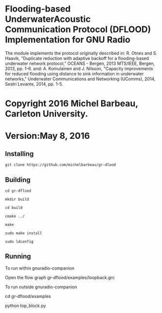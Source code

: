 #  Flooding-based UnderwaterAcoustic Communication Protocol (DFLOOD) Implementation for GNU Radio

The module implements the protocol originally described in:
R. Otnes and S. Haavik, "Duplicate reduction with adaptive backoff for a flooding-based underwater network protocol," OCEANS - Bergen, 2013 MTS/IEEE, Bergen, 2013, pp. 1-6.
and:
A. Komulainen and J. Nilsson, "Capacity improvements for reduced flooding using distance to sink information in underwater networks," Underwater Communications and Networking (UComms), 2014, Sestri Levante, 2014, pp. 1-5. 

# Copyright 2016 Michel Barbeau, Carleton University.
# Version:May 8, 2016

## Installing 

`git clone https://github.com/michelbarbeau/gr-dlood`

## Building


```
cd gr-dflood

mkdir build

cd build 

cmake ../

make

sudo make install

sudo ldconfig

```

## Running

To run within gnuradio-companion

Open the flow graph  gr-dflood/examples/loopback.grc

To run outside gnuradio-companion

cd gr-dflood/examples

python top_block.py
